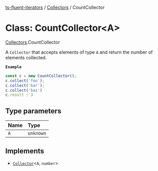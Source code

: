 [ts-fluent-iterators](../README.md) / [Collectors](../modules/Collectors.md) / CountCollector

# Class: CountCollector\<A\>

[Collectors](../modules/Collectors.md).CountCollector

A `Collector` that accepts elements of type `A` and return the number of elements collected.

**`Example`**

```ts
const c = new CountCollector();
c.collect('foo');
c.collect('bar');
c.collect('baz')
c.result : 3
```

## Type parameters

| Name | Type      |
| :--- | :-------- |
| `A`  | `unknown` |

## Implements

- [`Collector`](../interfaces/Collectors.Collector.md)\<`A`, `number`\>
